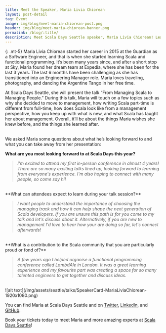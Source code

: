 ```yaml
---
title: Meet the Speaker, Maria Livia Chiorean
layout: post-detail
tag: Event
image: img/blog/meet-maria-chiorean-post.png
header: img/blog/meet-maria-chiorean-banner.png
permalink: /blog/:title/
description: Meet Scala Days Seattle speaker, Maria Livia Chiorean! Learn more about this speaker before meeting her in Seattle this June.
---
```

{: .mt-5}
Maria Livia Chiorean started her career in 2015 at the Guardian as a Software Engineer, and that is when she started learning Scala and functional programming. It’s been many years since, and after a short stop at Sky, Maria found her dream team at Expedia, where she has been for the last 3 years. The last 6 months have been challenging as she has transitioned into an Engineering Manager role. Maria loves traveling, photography, and dancing the Argentine Tango in her free time.
<br>

At Scala Days Seattle, she will present the talk “From Managing Scala to Managing People.” During this talk, Maria will touch on a few topics such as why she decided to move to management, how writing Scala part-time is different from full-time, how does Scala look like from a management perspective, how you keep up with what is new, and what Scala has taught her about management. Overall, it’ll be about the things Maria wishes she knew before, and the things she learned after.

<br>
We asked Maria some questions about what he’s looking forward to and what you can take away from her presentation: <br>

**What are you most looking forward to at Scala Days this year?** <br>

> *I'm excited to attend my first in-person conference in almost 4 years! There are so many exciting talks lined up, looking forward to learning from everyone's experience. I'm also hoping to connect with many people, so come say hi!*

<br>
**What can attendees expect to learn during your talk session?** <br>

> *I want people to understand the importance of choosing the managing track and how it can help shape the next generation of Scala developers. If you are unsure this path is for you come to my talk and let's discuss about it. Alternatively, if you are new to management I'd love to hear how your are doing so far, let's connect afterwards!*

<br>
**What is a contribution to the Scala community that you are particularly proud or fond of?** <br>

> *A few years ago I helped organise a functional programming conference called LambdAle in London. It was a great learning experience and my favourite part was creating a space for so many talented engineers to get together and discuss ideas.*

<br>
![alt text](/img/assets/seattle/talks/SpeakerCard-MariaLiviaChiorean-1920x1080.png)

<br>

You can find Maria at Scala Days Seattle and on [Twitter](https://twitter.com/MariaLiviaCh), [LinkedIn](https://www.linkedin.com/in/marialivia/), and [GitHub](https://github.com/marialivia16).
<br>

Book your tickets today to meet Maria and more amazing experts at [Scala Days Seattle](https://scaladays.org/seattle-2023/)!
